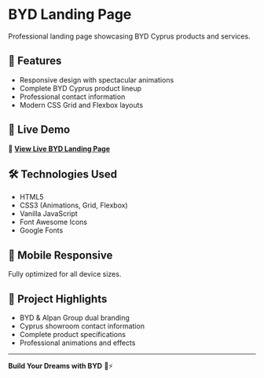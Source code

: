 # BYD Landing Page

Professional landing page showcasing BYD Cyprus products and services.

## 🌟 Features
- Responsive design with spectacular animations
- Complete BYD Cyprus product lineup
- Professional contact information
- Modern CSS Grid and Flexbox layouts

## 🚗 Live Demo
**👀 [View Live BYD Landing Page](https://www.genspark.ai/api/code_sandbox_light/preview/424fad74-3d2d-4858-9fe9-95ddebfb713f/index.html?canvas_history_id=ecd84982-b0e3-40f4-af8e-4369312f4205)**

## 🛠️ Technologies Used
- HTML5
- CSS3 (Animations, Grid, Flexbox)
- Vanilla JavaScript
- Font Awesome Icons
- Google Fonts

## 📱 Mobile Responsive
Fully optimized for all device sizes.

## 🎯 Project Highlights
- BYD & Alpan Group dual branding
- Cyprus showroom contact information
- Complete product specifications
- Professional animations and effects

---
**Build Your Dreams with BYD** 🚗⚡


